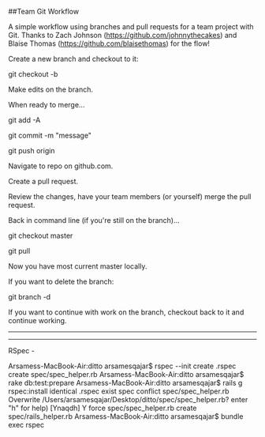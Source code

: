 ##Team Git Workflow

A simple workflow using branches and pull requests for a team project with Git. Thanks to Zach Johnson (https://github.com/johnnythecakes) and Blaise Thomas (https://github.com/blaisethomas) for the flow!

Create a new branch and checkout to it:

git checkout -b <branchname>

Make edits on the branch.

When ready to merge...

git add -A

git commit -m "message"

git push origin <branchname>

Navigate to repo on github.com.

Create a pull request.

Review the changes, have your team members (or yourself) merge the pull request.

Back in command line (if you're still on the branch)...

git checkout master

git pull

Now you have most current master locally.

If you want to delete the branch:

git branch -d <branchname>

If you want to continue with work on the branch, checkout back to it and continue working.

---------------------------------------------------------------------------------------------------------------------
---------------------------------------------------------------------------------------------------------------------

RSpec -

Arsamess-MacBook-Air:ditto arsamesqajar$ rspec --init
  create   .rspec
  create   spec/spec_helper.rb
Arsamess-MacBook-Air:ditto arsamesqajar$ rake db:test:prepare
Arsamess-MacBook-Air:ditto arsamesqajar$ rails g rspec:install
   identical  .rspec
       exist  spec
    conflict  spec/spec_helper.rb
Overwrite /Users/arsamesqajar/Desktop/ditto/spec/spec_helper.rb? enter "h" for help) [Ynaqdh] Y
       force  spec/spec_helper.rb
      create  spec/rails_helper.rb
Arsamess-MacBook-Air:ditto arsamesqajar$ bundle exec rspec


